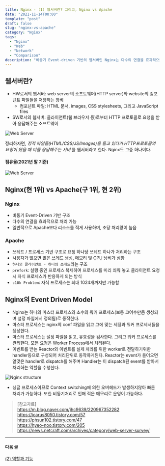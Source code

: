 ```yaml
---
title: Nginx - (1) 웹서버란? 그리고, Nginx vs Apache
date: "2021-11-14T00:00"
template: "post"
draft: false
slug: "nginx-vs-apache"
category: "Nginx"
tags:
  - "Nginx"
  - "Web"
  - "Network"
  - "Comparison"
description: "비동기 Event-driven 기반의 웹서버인 Nginx는 다수의 연결을 효과적으로 처리 가능하고 일반적으로 Apache보다 리소스를 적게 사용하면서, 초당 처리량은 높다는 장점을 가지고 있다."
---
```


## 웹서버란?
- HW로서의 웹서버: web server의 소프트웨어(HTTP server)와 website의 컴포넌트 파일들을 저장하는 장비
  * 컴포넌트 파일: HTML 문서, images, CSS stylesheets, 그리고 JavaScript files
- SW로서의 웹서버: 클라이언트(웹 브라우저 등)로부터 HTTP 프로토콜로 요청을 받아 응답해주는 소프트웨어

![Web Server](/media/what_is_webserver.png)

정리하자면, _정적 파일들(HTML/CSS/JS/Images)을 들고 있다가 HTTP프로토콜의 요청이 왔을 때 이를 응답해주는 서버_ 를 웹서버라고 한다.
Nginx도 그중 하나이다.

#### 점유율(2021년 말 기준)
![Web Server](/media/webserver_market_share.png)

## Nginx(현 1위) vs Apache(구 1위, 현 2위)
### Nginx
- 비동기 Event-Driven 기반 구조
- 다수의 연결을 효과적으로 처리 가능
- 일반적으로 Apache보다 리소스를 적게 사용하며, 초당 처리량이 높음

### Apache
- 쓰레드 / 프로세스 기반 구조로 요청 하나당 쓰레드 하나가 처리하는 구조
- 사용자가 많으면 많은 쓰레드 생성, 메모리 및 CPU 낭비가 심함
- `하나의 클라이언트 - 하나의 쓰레드`라는 구조
- `prefork`: 실행 중인 프로세스 복제하여 프로세스를 미리 띄워 놓고 클라이언트 요청 시 자식 프로세스가 반응하게 되는 방식
- `c10k Problem`: 자식 프로세스는 최대 1024개까지만 가능함

## Nginx의 Event Driven Model
- Nginx는 하나의 마스터 프로세스와 소수의 워커 프로세스(보통 코어수만큼 생성되며 설정 파일에서 정의됨)로 동작한다. 
- 마스터 프로세스는 nginx의 conf 파일을 읽고 그에 맞는 세팅과 워커 프로세서들을 생성한다.
- 마스터 프로세스는 설정 파일을 읽고, 유효성을 검사한다. 그리고 워커 프로세스를 관리한다. 모든 요청은 Worker Process에서 처리된다. 
- 이벤트를 받는 Reactor와 이벤트를 실제 처리를 위한 worker로 전달하기위한 handler등으로 구성되어 처리단위로 동작하게된다. Reactor는 event가 들어오면 알맞은 handler로 dispatch를 해주며 Handler는 이 dispatch된 event를 받아서 처리하는 역할을 수행한다.

![Nginx structure](/media/nginx_structure.png)

- 싱글 프로세스이므로 Context switching에 의한 오버헤드가 발생하지않아 빠른 처리가 가능하다. 또한 비동기처리로 인해 적은 메모리로 운영이 가능하다.  


> [참고자료]  
> https://m.blog.naver.com/jhc9639/220967352282  
> https://icarus8050.tistory.com/57  
> https://phsun102.tistory.com/47  
> https://hyeo-noo.tistory.com/205  
> https://news.netcraft.com/archives/category/web-server-survey/  
  
---

#### 다음 글
[(2) 역할과 기능](/posts/nginx-role)  